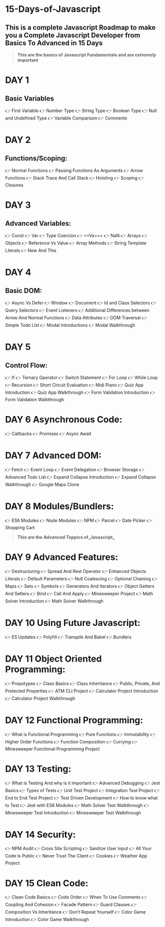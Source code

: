 # 15-Days-of-Javascript

## This is a complete Javascript Roadmap to make you a Complete Javascript Developer from Basics To Advanced in 15 Days

> **This are the basics of Javascript Fundamentals and are _extremely_ important**

# DAY 1

## Basic Variables

 :point_right:   First Variable
  :point_right:   Number Type
  :point_right:   String Type
  :point_right:   Boolean Type
  :point_right:   Null and Undefined Type
  :point_right:   Variable Comparison
  :point_right:   Comments



# DAY 2

## Functions/Scoping:

  :point_right:   Normal Functions
  :point_right:   Passing Functions As Arguments
  :point_right:   Arrow Functions
  :point_right:   Stack Trace And Call Stack
  :point_right:   Hoisting
  :point_right:   Scoping
  :point_right:   Closures



# DAY 3

## Advanced Variables:

  :point_right:   Const
  :point_right:   Var
  :point_right:   Type Coercion
  :point_right:   ==Vs===
  :point_right:   NaN
  :point_right:   Arrays
  :point_right:   Objects
  :point_right:   Reference Vs Value
  :point_right:   Array Methods
  :point_right:   String Template Literals
  :point_right:   New And This



# DAY 4

## Basic DOM:

  :point_right:   Async Vs Defer
  :point_right:   Window
  :point_right:   Document
  :point_right:   Id and Class Selectors
  :point_right:   Query Selectors
  :point_right:   Event Listeners
  :point_right:   Additional Differences between Arrow And Normal Functions
  :point_right:   Data Attributes
  :point_right:   DOM Traversal
  :point_right:   Simple Todo LIst
  :point_right:   Modal Introductions
  :point_right:   Modal Walkthrough



# DAY 5

## Control Flow:

 :point_right:   If
 :point_right:   Ternary Operator
 :point_right:   Switch Statement
 :point_right:   For Loop
 :point_right:   While Loop
 :point_right:   Recursion
 :point_right:   Short Circuit Evaluation
 :point_right:   Midi Piano
 :point_right:   Quiz App Introduction
 :point_right:   Quiz App Walkthrough
 :point_right:   Form Validation Introduction
 :point_right:   Form Validation Walkthrough


# DAY 6 Asynchronous Code:

 :point_right:   Callbacks
 :point_right:   Promises
 :point_right:   Async Await



# DAY 7 Advanced DOM:

 :point_right:   Fetch
 :point_right:   Event Loop
 :point_right:   Event Delegation
 :point_right:   Browser Storage
 :point_right:   Advanced Todo List
 :point_right:   Expand Collapse Introduction
 :point_right:   Expand Collapse Walkthrough
 :point_right:   Google Maps Clone


# DAY 8 Modules/Bundlers:

 :point_right:   ES6 Modules
 :point_right:   Node Modules
 :point_right:   NPM
 :point_right:   Parcel
 :point_right:   Date Picker
 :point_right:   Shopping Cart





> **This are the Advanced Toppics of_Javascript_**


# DAY 9 Advanced Features:

 :point_right:   Destructuring
 :point_right:   Spread And Rest Operator
 :point_right:   Enhanced Objects Literals
 :point_right:   Default Parameters
 :point_right:   Null Coalescing
 :point_right:   Optional Chaining
 :point_right:   Maps
 :point_right:   Sets
 :point_right:   Symbols
 :point_right:   Generators And Iterators
 :point_right:   Object Getters And Setters
 :point_right:   Bind
 :point_right:   Call And Apply
 :point_right:   Minesweeper Project
 :point_right:   Math Solver Introduction
 :point_right:   Math Solver Walkthrough


# DAY 10 Using Future Javascript:

 :point_right:   ES Updates
 :point_right:   Polyfill
 :point_right:   Transpile And Babel
 :point_right:   Bundlers





# DAY 11 Object Oriented Programming:

 :point_right:   Propotypes
 :point_right:   Class Basics
 :point_right:   Class Inheritance
 :point_right:   Public, Private, And Protected Properties
 :point_right:   ATM CLI Project
 :point_right:   Calculator Project Introduction
 :point_right:   Calculator Project Walkthrough


# DAY 12 Functional Programming:

 :point_right:   What is Functional Programming
 :point_right:   Pure Functions
 :point_right:   Immutability
 :point_right:   Higher Order Functions
 :point_right:   Function Composition
 :point_right:   Currying
 :point_right:   Minesweeper Functional Programming Project


# DAY 13 Testing:

 :point_right:   What is Testing And why is it important
 :point_right:   Advanced Debugging
 :point_right:   Jest Basics
 :point_right:   Types of Tests
 :point_right:   Unit Test Project
 :point_right:   Integration Test Project
 :point_right:   End to End Test Project
 :point_right:   Test Driven Development
 :point_right:   How to know what to Test
 :point_right:   Jest with ES6 Modules
 :point_right:   Math Solver Test Walkthrough
 :point_right:   Minesweeper Test Introduction
 :point_right:   Minesweeper Test Walkthrough



# DAY 14 Security:

 :point_right:   NPM Audit
 :point_right:   Cross Site Scripting
 :point_right:   Sanitize User Input
 :point_right:   All Your Code Is Public
 :point_right:   Never Trust The Client
 :point_right:   Cookies
 :point_right:   Weather App Project



# DAY 15 Clean Code:

 :point_right:   Clean Code Basics
 :point_right:   Code Order
 :point_right:   When To Use Comments
 :point_right:   Coupling And Cohesion
 :point_right:   Facade Pattern
 :point_right:   Guard Clauses
 :point_right:   Composition Vs Inheritance
 :point_right:   Don’t Repeat Yourself
 :point_right:   Color Game Introduction
 :point_right:   Color Game Walkthrough
